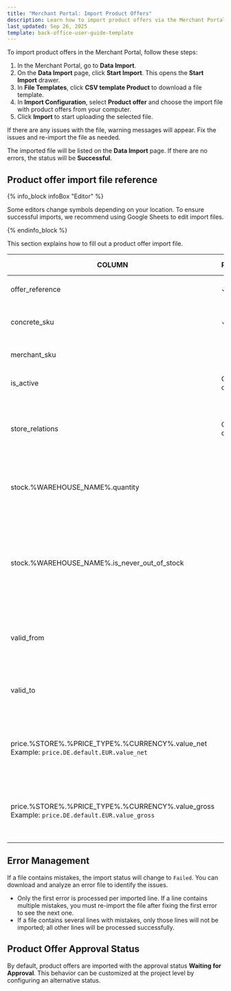 ```yaml
---
title: "Merchant Portal: Import Product Offers"
description: Learn how to import product offers via the Merchant Portal.
last_updated: Sep 26, 2025
template: back-office-user-guide-template
---
```


To import product offers in the Merchant Portal, follow these steps:

1. In the Merchant Portal, go to **Data Import**.
2. On the **Data Import** page, click **Start Import**. This opens the **Start Import** drawer.
3. In **File Templates**, click **CSV template Product** to download a file template.
4. In **Import Configuration**, select **Product offer** and choose the import file with product offers from your computer.
5. Click **Import** to start uploading the selected file.

If there are any issues with the file, warning messages will appear. Fix the issues and re-import the file as needed.

The imported file will be listed on the **Data Import** page. If there are no errors, the status will be **Successful**.

## Product offer import file reference

{% info_block infoBox "Editor" %}

Some editors change symbols depending on your location. To ensure successful imports, we recommend using Google Sheets to edit import files.

{% endinfo_block %}

This section explains how to fill out a product offer import file.

| COLUMN                                                                                             | REQUIRED    | DATA TYPE | DATA EXAMPLE        | DATA EXPLANATION                                                                                                             |
|----------------------------------------------------------------------------------------------------|-------------|-----------|---------------------|------------------------------------------------------------------------------------------------------------------------------|
| offer_reference                                                                                    | ✓           | String    | offer418            | Unique identifier of the offer.                                                                                              |
| concrete_sku                                                                                       | ✓           | String    | 112_312526172       | SKU of the existing concrete product.                                                                                        |
| merchant_sku                                                                                       |             | String    | M10001              | Merchant custom SKU value.                                                                                                   |
| is_active                                                                                          | Create only | Boolean   | 1                   | Can be active (1) or inactive (0).                                                                                           |
| store_relations                                                                                    | Create only | String    | DE;AT               | Product offer availability in stores. Supports multiple values separated by `;`.                                             |
| stock.%WAREHOUSE_NAME%.quantity                                                                    |             | Integer   | 10                  | Number of product offer items in stock for the specified warehouse.                                                          |
| stock.%WAREHOUSE_NAME%.is_never_out_of_stock                                                       |             | Boolean   | 1                   | Used for non-tangible products (examples: software, services). Set to 1 (true) if the product offer never runs out of stock. |
| valid_from                                                                                         |             | Date      | 2025-12-01 00:00:00 | Start date of product offer availability in the `YYYY-MM-DD HH:MM:SS` format.                                                |
| valid_to                                                                                           |             | Date      | 2025-12-31 23:59:59 | End date of product offer availability in the `YYYY-MM-DD HH:MM:SS` format.                                                  |
| price.%STORE%.%PRICE_TYPE%.%CURRENCY%.value_net <br> Example: `price.DE.default.EUR.value_net`     |             | Integer   | 10077               | NET price in cents, `PRICE_TYPE` can be `default` or `original`. <br> Example: `10077` = **100.77€**.                        |
| price.%STORE%.%PRICE_TYPE%.%CURRENCY%.value_gross <br> Example: `price.DE.default.EUR.value_gross` |             | Integer   | 10077               | Gross price in cents, `PRICE_TYPE` can be `default` or `original`. <br> Example: `10077` = **100.77€**.                      |



## Error Management

If a file contains mistakes, the import status will change to `Failed`. You can download and analyze an error file to identify the issues.

- Only the first error is processed per imported line. If a line contains multiple mistakes, you must re-import the file after fixing the first error to see the next one.
- If a file contains several lines with mistakes, only those lines will not be imported; all other lines will be processed successfully.

## Product Offer Approval Status

By default, product offers are imported with the approval status **Waiting for Approval**. This behavior can be customized at the project level by configuring an alternative status.
